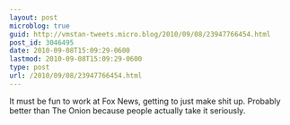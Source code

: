 ```yaml
---
layout: post
microblog: true
guid: http://vmstan-tweets.micro.blog/2010/09/08/23947766454.html
post_id: 3046495
date: 2010-09-08T15:09:29-0600
lastmod: 2010-09-08T15:09:29-0600
type: post
url: /2010/09/08/23947766454.html
---
```

It must be fun to work at Fox News, getting to just make shit up. Probably better than The Onion because people actually take it seriously.
